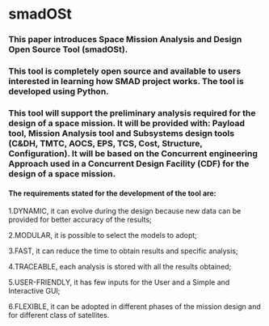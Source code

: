 # smadOSt
### This paper introduces Space Mission Analysis and Design Open Source Tool (smadOSt). 

### This tool is completely open source and available to users interested in learning how SMAD project  works. The tool is developed using Python. 

### This tool will support the preliminary analysis required for the design of a space mission. It will be provided with: Payload tool, Mission Analysis tool and Subsystems design tools (C&DH, TMTC, AOCS, EPS, TCS, Cost, Structure, Configuration). It will be based on the Concurrent engineering Approach used in a Concurrent Design Facility (CDF) for the design of a space mission.

#### The requirements stated for the development of the tool are:
<p>1.DYNAMIC, it can evolve during the design because new data can be provided for better accuracy of the results;
<p>2.MODULAR, it is possible to select the models to adopt;
<p>3.FAST, it can reduce the time to obtain results and specific analysis;
<p>4.TRACEABLE, each analysis is stored with all the results obtained;
<p>5.USER-FRIENDLY, it has few inputs for the User and a Simple and Interactive GUI;
<p>6.FLEXIBLE, it can be adopted in different phases of the mission design and for different class of satellites.
